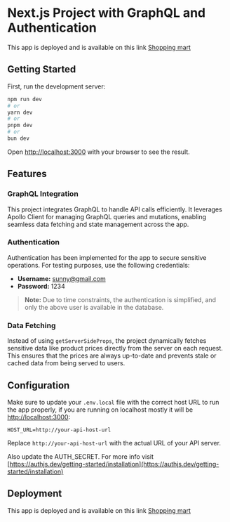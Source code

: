 # Next.js Project with GraphQL and Authentication

This app is deployed and is available on this link [Shopping mart](https://shopping-mart-psi.vercel.app/)

## Getting Started

First, run the development server:

```bash
npm run dev
# or
yarn dev
# or
pnpm dev
# or
bun dev
```

Open [http://localhost:3000](http://localhost:3000) with your browser to see the result.

## Features

### GraphQL Integration

This project integrates GraphQL to handle API calls efficiently. It leverages Apollo Client for managing GraphQL queries and mutations, enabling seamless data fetching and state management across the app.

### Authentication

Authentication has been implemented for the app to secure sensitive operations. For testing purposes, use the following credentials:

- **Username:** [sunny@gmail.com](mailto:sunny@gmail.com)
- **Password:** 1234

> **Note:** Due to time constraints, the authentication is simplified, and only the above user is available in the database.

### Data Fetching

Instead of using `getServerSideProps`, the project dynamically fetches sensitive data like product prices directly from the server on each request. This ensures that the prices are always up-to-date and prevents stale or cached data from being served to users.

## Configuration

Make sure to update your `.env.local` file with the correct host URL to run the app properly, if you are running on localhost mostly it will be [http://localhost:3000](http://localhost:3000):

```env
HOST_URL=http://your-api-host-url
```

Replace `http://your-api-host-url` with the actual URL of your API server.

Also update the AUTH_SECRET. For more info visit [https://authjs.dev/getting-started/installation](https://authjs.dev/getting-started/installation)

## Deployment

This app is deployed and is available on this link [Shopping mart](https://shopping-mart-psi.vercel.app/)
